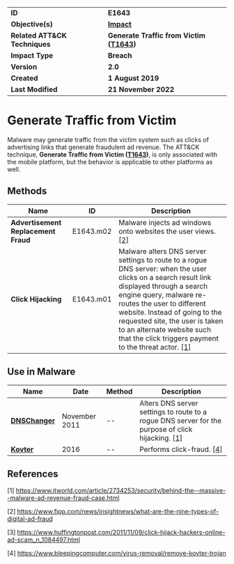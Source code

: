 <table>
<tr>
<td><b>ID</b></td>
<td><b>E1643</b></td>
</tr>
<tr>
<td><b>Objective(s)</b></td>
<td><b><a href="../impact">Impact</a></b></td>
</tr>
<tr>
<td><b>Related ATT&CK Techniques</b></td>
<td><b>Generate Traffic from Victim (<a href="https://attack.mitre.org/techniques/T1643/">T1643</a>)</b></td>
</tr>
<tr>
<td><b>Impact Type</b></td>
<td><b>Breach</b></td>
</tr>
<tr>
<td><b>Version</b></td>
<td><b>2.0</b></td>
</tr>
<tr>
<td><b>Created</b></td>
<td><b>1 August 2019</b></td>
</tr>
<tr>
<td><b>Last Modified</b></td>
<td><b>21 November 2022</b></td>
</tr>
</table>


# Generate Traffic from Victim

Malware may generate traffic from the victim system such as clicks of advertising links that generate fraudulent ad revenue. The ATT&CK technique, **Generate Traffic from Victim ([T1643](https://attack.mitre.org/techniques/T1643/))**, is only associated with the mobile platform, but the behavior is applicable to other platforms as well.

## Methods

|Name|ID|Description|
|---|---|---|
|**Advertisement Replacement Fraud**|E1643.m02|Malware injects ad windows onto websites the user views. [[2]](#2)|
|**Click Hijacking**|E1643.m01|Malware alters DNS server settings to route to a rogue DNS server: when the user clicks on a search result link displayed through a search engine query, malware re-routes the user to different website. Instead of going to the requested site, the user is taken to an alternate website such that the click triggers payment to the threat actor. [[1]](#1)|

## Use in Malware

|Name|Date|Method|Description|
|---|---|---|---|
|[**DNSChanger**](../xample-malware/dnschanger.md)|November 2011|--|Alters DNS server settings to route to a rogue DNS server for the purpose of click hijacking. [[1]](#1)|
|[**Kovter**](../xample-malware/kovter.md)|2016|--|Performs click-fraud. [[4]](#4)|

## References

<a name="1">[1]</a> https://www.itworld.com/article/2734253/security/behind-the--massive--malware-ad-revenue-fraud-case.html

<a name="2">[2]</a> https://www.fipp.com/news/insightnews/what-are-the-nine-types-of-digital-ad-fraud

<a name="3">[3]</a> https://www.huffingtonpost.com/2011/11/09/click-hijack-hackers-online-ad-scam_n_1084497.html

<a name="4">[4]</a> https://www.bleepingcomputer.com/virus-removal/remove-kovter-trojan
